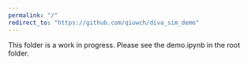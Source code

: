 ```yaml
---
permalink: "/"
redirect_to: "https://github.com/qiuwch/diva_sim_demo"
---
```


This folder is a work in progress. Please see the demo.ipynb in the root folder.
